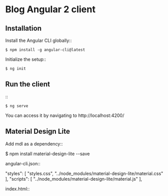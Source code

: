 Blog Angular 2 client
======================

Installation
------------

Install the Angular CLI globally::

    $ npm install -g angular-cli@latest

Initialize the setup::

    $ ng init

Run the client
--------------

::

    $ ng serve

You can access it by navigating to http://localhost:4200/


Material Design Lite
--------------------

Add mdl as a dependency::

  $ npm install material-design-lite --save

angular-cli.json::

  "styles": [
    "styles.css",
    "../node_modules/material-design-lite/material.css"
  ],
  "scripts": [
    "../node_modules/material-design-lite/material.js"
  ],

index.html::

  <link rel="stylesheet" href="https://fonts.googleapis.com/icon?family=Material+Icons">
